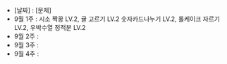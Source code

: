 - [날짜] : [문제]
- 9월 1주 : 시소 짝꿍 LV.2, 귤 고르기 LV.2 숫자카드나누기 LV.2, 롤케이크 자르기 LV.2, 우박수열 정적분 LV.2
- 9월 2주 :
- 9월 3주 :
- 9월 4주 : 
